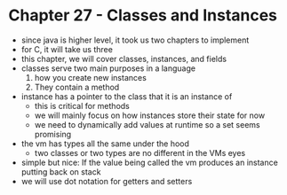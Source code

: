 # Chapter 27 - Classes and Instances

- since java is higher level, it took us two chapters to implement
- for C, it will take us three
- this chapter, we will cover classes, instances, and fields
- classes serve two main purposes in a language
    1. how you create new instances
    2. They contain a method
- instance has a pointer to the class that it is an instance of
  - this is critical for methods
  - we will mainly focus on how instances store their state for now
  - we need to dynamically add values at runtime so a set seems promising
- the vm has types all the same under the hood
  - two classes or two types are no different in the VMs eyes
- simple but nice: If the value being called the vm produces an instance putting back on stack
- we will use dot notation for getters and setters
